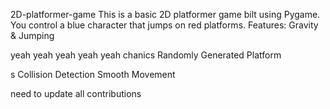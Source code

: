 

 2D-platformer-game
This is a basic 2D platformer game 
bilt using Pygame. You control a blue 
character that jumps on red platforms.
Features: Gravity &amp;
Jumping

yeah yeah yeah yeah yeah
chanics Randomly Generated Platform


s Collision Detection  Smooth Movement



need  to update all contributions 



 
